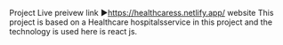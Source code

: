 Project Live preivew link ►https://healthcaress.netlify.app/ website This project is based on a Healthcare hospitalsservice in this project and the technology is used here is react js.


   
